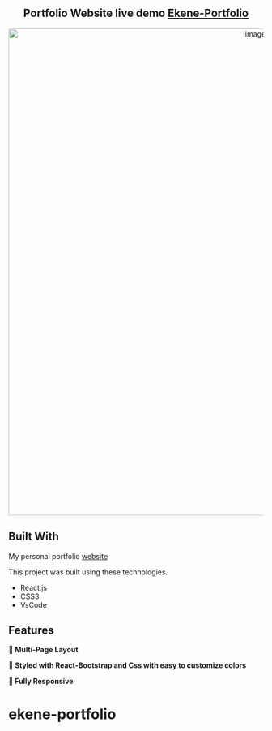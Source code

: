 <h2 align="center">
  Portfolio Website live demo
  <a href="#" target="_blank">Ekene-Portfolio</a>
</h2>
<div align="center">
  <img width="960" alt="image" src="Assets/Projects/ekene-portfolio.png">
</div>

## Built With

My personal portfolio   <a href="#" target="_blank">website</a><br/>

This project was built using these technologies.

- React.js
- CSS3
- VsCode

## Features

**📖 Multi-Page Layout**

**🎨 Styled with React-Bootstrap and Css with easy to customize colors**

**📱 Fully Responsive**

# ekene-portfolio
 